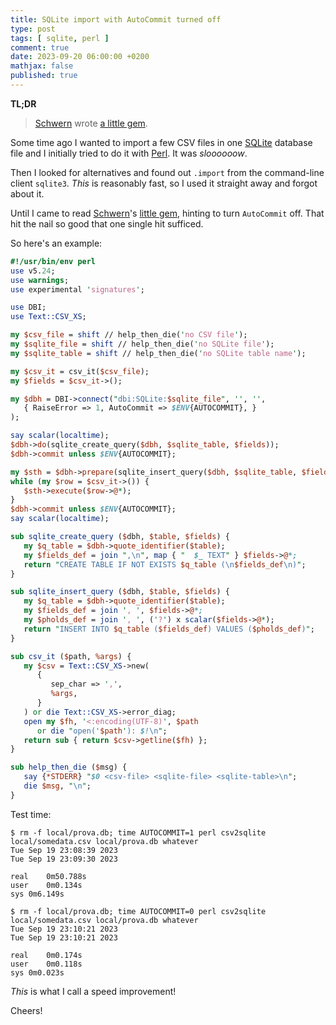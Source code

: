 ```yaml
---
title: SQLite import with AutoCommit turned off
type: post
tags: [ sqlite, perl ]
comment: true
date: 2023-09-20 06:00:00 +0200
mathjax: false
published: true
---
```


**TL;DR**

> [Schwern][] wrote [a little gem][].

Some time ago I wanted to import a few CSV files in one [SQLite][]
database file and I initially tried to do it with [Perl][]. It was
*sloooooow*.

Then I looked for alternatives and found out `.import` from the
command-line client `sqlite3`. *This* is reasonably fast, so I used it
straight away and forgot about it.

Until I came to read [Schwern][]'s [little gem][a little gem], hinting
to turn `AutoCommit` off. That hit the nail so good that one single hit
sufficed.

So here's an example:

```perl
#!/usr/bin/env perl
use v5.24;
use warnings;
use experimental 'signatures';

use DBI;
use Text::CSV_XS;

my $csv_file = shift // help_then_die('no CSV file');
my $sqlite_file = shift // help_then_die('no SQLite file');
my $sqlite_table = shift // help_then_die('no SQLite table name');

my $csv_it = csv_it($csv_file);
my $fields = $csv_it->();

my $dbh = DBI->connect("dbi:SQLite:$sqlite_file", '', '',
   { RaiseError => 1, AutoCommit => $ENV{AUTOCOMMIT}, }
);

say scalar(localtime);
$dbh->do(sqlite_create_query($dbh, $sqlite_table, $fields));
$dbh->commit unless $ENV{AUTOCOMMIT};

my $sth = $dbh->prepare(sqlite_insert_query($dbh, $sqlite_table, $fields));
while (my $row = $csv_it->()) {
   $sth->execute($row->@*);
}
$dbh->commit unless $ENV{AUTOCOMMIT};
say scalar(localtime);

sub sqlite_create_query ($dbh, $table, $fields) {
   my $q_table = $dbh->quote_identifier($table);
   my $fields_def = join ",\n", map { "  $_ TEXT" } $fields->@*;
   return "CREATE TABLE IF NOT EXISTS $q_table (\n$fields_def\n)";
}

sub sqlite_insert_query ($dbh, $table, $fields) {
   my $q_table = $dbh->quote_identifier($table);
   my $fields_def = join ', ', $fields->@*;
   my $pholds_def = join ', ', ('?') x scalar($fields->@*);
   return "INSERT INTO $q_table ($fields_def) VALUES ($pholds_def)";
}

sub csv_it ($path, %args) {
   my $csv = Text::CSV_XS->new(
      {
         sep_char => ',',
         %args,
      }
   ) or die Text::CSV_XS->error_diag;
   open my $fh, '<:encoding(UTF-8)', $path
      or die "open('$path'): $!\n";
   return sub { return $csv->getline($fh) };
}

sub help_then_die ($msg) {
   say {*STDERR} "$0 <csv-file> <sqlite-file> <sqlite-table>\n";
   die $msg, "\n";
}
```

Test time:

```
$ rm -f local/prova.db; time AUTOCOMMIT=1 perl csv2sqlite local/somedata.csv local/prova.db whatever
Tue Sep 19 23:08:39 2023
Tue Sep 19 23:09:30 2023

real	0m50.788s
user	0m0.134s
sys	0m6.149s

$ rm -f local/prova.db; time AUTOCOMMIT=0 perl csv2sqlite local/somedata.csv local/prova.db whatever
Tue Sep 19 23:10:21 2023
Tue Sep 19 23:10:21 2023

real	0m0.174s
user	0m0.118s
sys	0m0.023s
```

*This* is what I call a speed improvement!

Cheers!

[Perl]: https://www.perl.org/
[Schwern]: https://stackoverflow.com/users/14660/schwern
[a little gem]: https://stackoverflow.com/questions/15331791/dbicsv-implementation-based-on-sqlite/15337369#15337369
[SQLite]: https://www.sqlite.org/index.html
